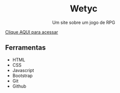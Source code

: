 <h1 align="center"> Wetyc </h1>

<p align="center">Um site sobre um jogo de RPG</p>

[Clique AQUI para acessar](https://nepht022.github.io/Wetyc/)

## Ferramentas

- HTML
- CSS
- Javascript
- Bootstrap
- Git
- Github
